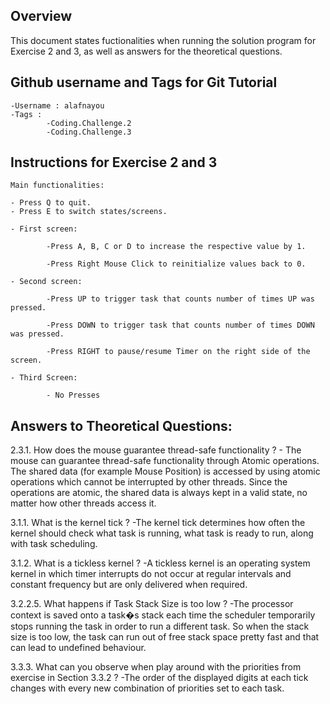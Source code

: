 
## Overview

This document states fuctionalities when running the solution program for Exercise 2 and 3, as well as answers for the theoretical questions. 

## Github username and Tags for Git Tutorial

    -Username : alafnayou
    -Tags : 
            -Coding.Challenge.2
            -Coding.Challenge.3


## Instructions for Exercise 2 and 3

    Main functionalities: 

    - Press Q to quit.
    - Press E to switch states/screens.

    - First screen:

            -Press A, B, C or D to increase the respective value by 1.

            -Press Right Mouse Click to reinitialize values back to 0.

    - Second screen:

            -Press UP to trigger task that counts number of times UP was pressed.

            -Press DOWN to trigger task that counts number of times DOWN was pressed.

            -Press RIGHT to pause/resume Timer on the right side of the screen.

    - Third Screen:

            - No Presses


## 
 
## Answers to Theoretical Questions:


2.3.1. How does the mouse guarantee thread-safe functionality ?
    - The mouse can guarantee thread-safe functionality through Atomic operations.
    The shared data (for example Mouse Position) is accessed by using atomic operations which cannot be interrupted by other threads. Since the operations are atomic, 
    the shared data is always kept in a valid state, no matter how other threads access it.

3.1.1. What is the kernel tick ?
    -The kernel tick determines how often the kernel should check what task is running, what task is ready to run, along with task scheduling.

3.1.2. What is a tickless kernel ?
    -A tickless kernel is an operating system kernel in which timer interrupts do not occur at regular intervals and constant frequency but are only delivered when required.

3.2.2.5. What happens if Task Stack Size is too low ?
    -The processor context is saved onto a task�s stack each time the scheduler temporarily stops running the task in order to run a different task. 
    So when the stack size is too low, the task can run out of free stack space pretty fast and that can lead to undefined behaviour.

3.3.3. What can you observe when play around with the priorities from exercise in Section 3.3.2 ?
    -The order of the displayed digits at each tick changes with every new combination of priorities set to each task.